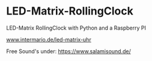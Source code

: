 # LED-Matrix-RollingClock
LED-Matrix RollingClock with Python and a Raspberry PI

www.intermario.de/led-matrix-uhr

Free Sound's under:
https://www.salamisound.de/
